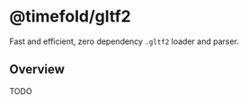 # @timefold/gltf2
Fast and efficient, zero dependency `.gltf2` loader and parser.

## Overview

TODO